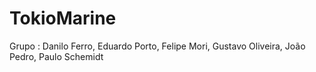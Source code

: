 # TokioMarine
Grupo : Danilo Ferro, Eduardo Porto, Felipe Mori, Gustavo Oliveira, João Pedro, Paulo Schemidt
